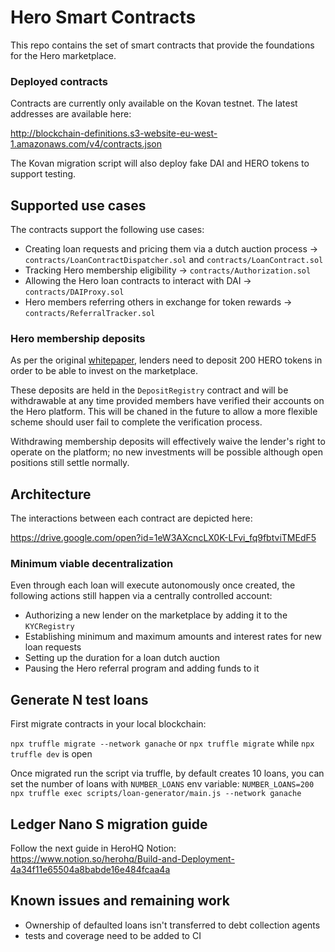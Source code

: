 # Hero Smart Contracts

This repo contains the set of smart contracts that provide the foundations for the Hero marketplace.

### Deployed contracts

Contracts are currently only available on the Kovan testnet. The latest addresses are available here: 

http://blockchain-definitions.s3-website-eu-west-1.amazonaws.com/v4/contracts.json

The Kovan migration script will also deploy fake DAI and HERO tokens to support testing. 

## Supported use cases

The contracts support the following use cases:

* Creating loan requests and pricing them via a dutch auction process -> `contracts/LoanContractDispatcher.sol` and `contracts/LoanContract.sol`
* Tracking Hero membership eligibility -> `contracts/Authorization.sol`
* Allowing the Hero loan contracts to interact with DAI -> `contracts/DAIProxy.sol`
* Hero members referring others in exchange for token rewards -> `contracts/ReferralTracker.sol`

### Hero membership deposits

As per the original [whitepaper](https://s3-ap-southeast-1.amazonaws.com/herotoken/Hero+Whitepaper_111617.pdf), lenders need to deposit 200 HERO tokens in order to be able to invest on the marketplace.

These deposits are held in the `DepositRegistry` contract and will be withdrawable at any time provided members have verified their accounts on the Hero platform. This will be chaned in the future to allow a more flexible scheme should user fail to complete the verification process.

Withdrawing membership deposits will effectively waive the lender's right to operate on the platform; no new investments will be possible although open positions still settle normally.

## Architecture

The interactions between each contract are depicted here:

https://drive.google.com/open?id=1eW3AXcncLX0K-LFvi_fq9fbtviTMEdF5

### Minimum viable decentralization

Even through each loan will execute autonomously once created, the following actions still happen via a centrally controlled account:

* Authorizing a new lender on the marketplace by adding it to the `KYCRegistry`
* Establishing minimum and maximum amounts and interest rates for new loan requests
* Setting up the duration for a loan dutch auction
* Pausing the Hero referral program and adding funds to it

## Generate N test loans
First migrate contracts in your local blockchain:

`npx truffle migrate --network ganache` or `npx truffle migrate` while `npx truffle dev` is open

Once migrated run the script via truffle, by default creates 10 loans, you can set the number of loans with `NUMBER_LOANS` env variable:
`NUMBER_LOANS=200 npx truffle exec scripts/loan-generator/main.js --network ganache`

## Ledger Nano S migration guide

Follow the next guide in HeroHQ Notion:
https://www.notion.so/herohq/Build-and-Deployment-4a34f11e65504a8babde16e484fcaa4a

## Known issues and remaining work

* Ownership of defaulted loans isn't transferred to debt collection agents  
* tests and coverage need to be added to CI
